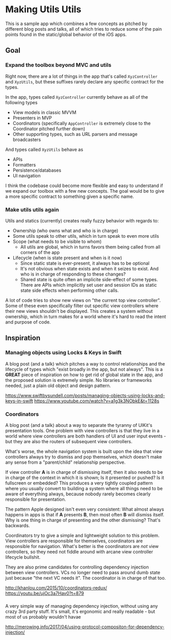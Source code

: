 # Making Utils Utils

This is a sample app which combines a few concepts as pitched by different blog posts and talks, all of which tries to reduce some of the pain points found in the static/global behavior of the iOS apps.

## Goal

### Expand the toolbox beyond MVC and utils
Right now, there are a lot of things in the app that's called `XyzController` and `XyzUtils`, but these suffixes rarely declare any specific contract for the types.

In the app, types called `XyzController` currently behave as all of the following types
* View models in classic MVVM
* Presenters in MVP
* Coordinators (specifically `AppController` is extremely close to the Coordinator pitched further down)
* Other supporting types, such as URL parsers and message broadcasters

And types called `XyzUtils` behave as
* APIs
* Formatters
* Persistence/databases
* UI navigation

I think the codebase could become more flexible and easy to understand if we expand our toolbox with a few new concepts. The goal would be to give a more specific contract to something given a specific name.

### Make utils utils again
Utils and statics (currently) creates really fuzzy behavior with regards to:
* Ownership (who owns what and who is in charge)
 * Some utils speak to other utils, which in turn speak to even more utils   
* Scope (what needs to be visible to whom)
  * All utils are global, which in turns favors them being called from all corners of the app 
* Lifecycle (when is state present and when is it now)
  * Since static state is ever-present, it always has to be optional
  * It's not obvious when state exists and when it seizes to exist. And who is in charge of responding to these changes? 
  * Shared state is quite often an implicite side-effect of some types. There are APIs which implicitly set user and session IDs as static state side effects when performing other calls.

A lot of code tries to show new views on "the current top view controller". Some of these even specifically filter out specific view controllers where their new views shouldn't be displayed. This creates a system without ownership, which in turn makes for a world where it's hard to read the intent and purpose of code.

## Inspiration

### Managing objects using Locks & Keys in Swift
A blog post (and a talk) which pitches a way to control relationships and the lifecycle of types which "exist broadly in the app, but not always". This is a **GREAT** piece of inspiration on how to get rid of global state in the app, and the proposed solution is extremely simple. No libraries or frameworks needed, just a plain old object and design pattern. 

https://www.swiftbysundell.com/posts/managing-objects-using-locks-and-keys-in-swift
https://www.youtube.com/watch?v=a1g3k3NObkE&t=1128s

### Coordinators
A blog post (and a talk) about a way to separate the tyranny of UIKit's presentation tools. One problem with view controllers is that they live in a world where view controllers are both handlers of UI and user input events - but they are also the routers of subsequent view controllers.

What's worse, the whole navigation system is built upon the idea that view controllers always try to dismiss and pop themselves, which doesn't make any sense from a "parent/child" relationship perspective.

If view controller **A** is in charge of dismissing itself, then it also needs to be in charge of the context in which it is shown; Is it presented or pushed? Is it fullscreen or embedded? This produces a very tightly coupled pattern where you usually convert to building a system where all things need to be aware of everything always, because nobody rarely becomes clearly responsible for presentation.

The pattern Apple designed isn't even very consistent: What almost always happens in apps is that if **A** presents **B**, then most often **B** will dismiss itself. Why is one thing in charge of presenting and the other dismissing? That's backwards.

Coordinators try to give a simple and lightweight solution to this problem. View controllers are responsible for themselves, coordinators are responsible for navigation. What's better is the coordinators are _not_ view controllers, so they need not fiddle around with arcane view controller lifecycle bullshit.

They are also prime candidates for controlling dependency injection between view controllers. VCs no longer need to pass around dumb state just because "the next VC needs it". The coordinator is in charge of that too. 

http://khanlou.com/2015/10/coordinators-redux/
https://youtu.be/ujOc3a7Hav0?t=879


###
A very simple way of managing dependency injection, without using any crazy 3rd party stuff. It's small, it's ergonomic and really readable - but most of us probably wouldn't havae  

http://merowing.info/2017/04/using-protocol-compositon-for-dependency-injection/

